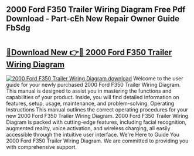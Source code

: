 ## 2000 Ford F350 Trailer Wiring Diagram Free Pdf Download - Part-cEh New Repair Owner Guide FbSdg

# <h2><a href="http://dfrv1p.blite.top/?on=2000+Ford+F350+Trailer+Wiring+Diagram">🔗Download New 👉🔴 2000 Ford F350 Trailer Wiring Diagram</a></h2>

[![2000 Ford F350 Trailer Wiring Diagram download](https://i.imgur.com/lujVjoI.png)](http://dfrv1p.blite.top/?on=2000+Ford+F350+Trailer+Wiring+Diagram)
Welcome to the user guide for your newly purchased 2000 Ford F350 Trailer Wiring Diagram. This manual is designed to assist you in mastering the functions and capabilities of your product. Inside, you will find detailed information on features, setup, usage, maintenance, and problem-solving. Operating Instructions This manual outlines the correct operating procedures for your new 2000 Ford F350 Trailer Wiring Diagram. 2000 Ford F350 Trailer Wiring Diagram is packed with cutting-edge features, including facial recognition, augmented reality, voice activation, and wireless charging, all easily accessible through the intuitive user interface. We're Here to Guide You 2000 Ford F350 Trailer Wiring Diagram. We are committed to providing you with comprehensive support.
